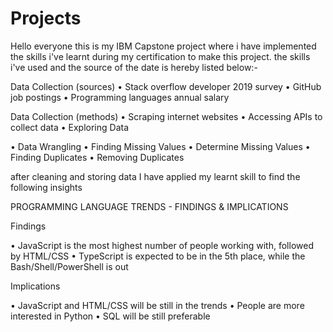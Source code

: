 # Projects

Hello everyone 
this is my IBM Capstone project 
where i have implemented the skills i've learnt during my certification to make this project.
the skills i've used and the source of the date is hereby listed below:-

Data Collection (sources) 
• Stack overflow developer 2019 survey 
• GitHub job postings 
• Programming languages annual salary 

 Data Collection (methods) 
• Scraping internet websites 
• Accessing APIs to collect data 
• Exploring Data 

 • Data Wrangling 
• Finding Missing Values 
• Determine Missing Values 
• Finding Duplicates 
• Removing Duplicates 

after cleaning and storing data I have applied my learnt skill to find the following insights


PROGRAMMING LANGUAGE TRENDS - FINDINGS & IMPLICATIONS


Findings

• JavaScript is the most highest number 
of people working with, followed by 
HTML/CSS 
• TypeScript is expected to be in the 5th 
place, while the Bash/Shell/PowerShell 
is out


Implications


• JavaScript and HTML/CSS will be still 
in the trends 
• People are more interested in Python 
• SQL will be still preferable
